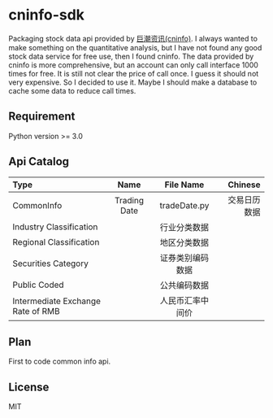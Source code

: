 # cninfo-sdk
Packaging stock data api provided by [巨潮资讯(cninfo)](http://webapi.cninfo.com.cn/).
I always wanted to make something on the quantitative analysis, but I have not found any good stock data service for free use,
then I found cninfo.
The data provided by cninfo is more comprehensive, but an account can only call interface 1000 times for free. It is still not
clear the price of call once. I guess it should not very expensive. So I decided to use it.
Maybe I should make a database to cache some data to reduce call times.

## Requirement
Python version >= 3.0

## Api Catalog
Type | Name | File Name | Chinese
:----------- | :-----------: | :-----------: | -----------:
CommonInfo | Trading Date | tradeDate.py | 交易日历数据
 | Industry Classification | | 行业分类数据
 | Regional Classification | | 地区分类数据
 | Securities Category | | 证券类别编码数据
 | Public Coded | | 公共编码数据
 | Intermediate Exchange Rate of RMB | | 人民币汇率中间价

## Plan
First to code common info api.

## License
MIT
